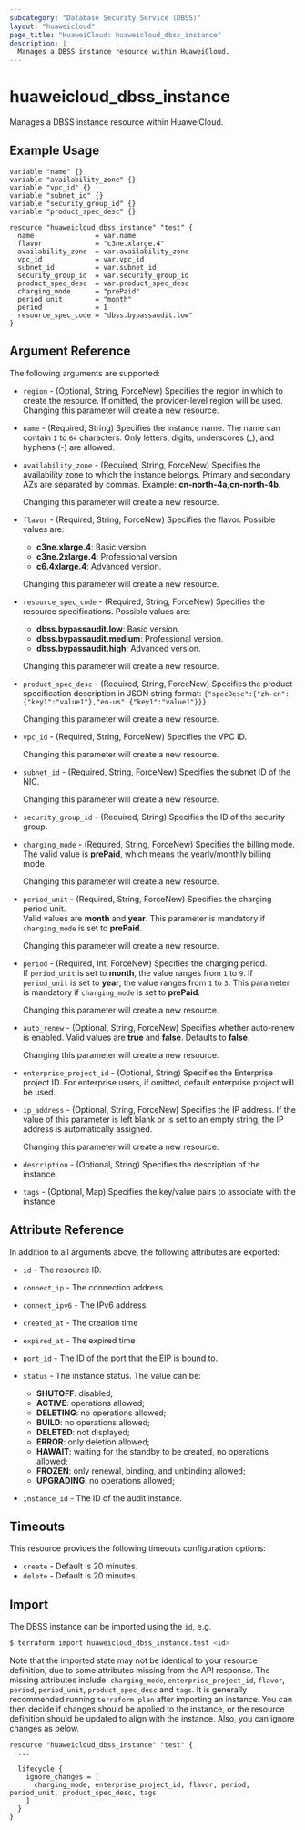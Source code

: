 ```yaml
---
subcategory: "Database Security Service (DBSS)"
layout: "huaweicloud"
page_title: "HuaweiCloud: huaweicloud_dbss_instance"
description: |
  Manages a DBSS instance resource within HuaweiCloud.
---
```


# huaweicloud_dbss_instance

Manages a DBSS instance resource within HuaweiCloud.

## Example Usage

```hcl
variable "name" {}
variable "availability_zone" {}
variable "vpc_id" {}
variable "subnet_id" {}
variable "security_group_id" {}
variable "product_spec_desc" {}

resource "huaweicloud_dbss_instance" "test" {
  name               = var.name
  flavor             = "c3ne.xlarge.4"
  availability_zone  = var.availability_zone
  vpc_id             = var.vpc_id
  subnet_id          = var.subnet_id
  security_group_id  = var.security_group_id
  product_spec_desc  = var.product_spec_desc
  charging_mode      = "prePaid"
  period_unit        = "month"
  period             = 1
  resource_spec_code = "dbss.bypassaudit.low"
}
```

## Argument Reference

The following arguments are supported:

* `region` - (Optional, String, ForceNew) Specifies the region in which to create the resource.
  If omitted, the provider-level region will be used. Changing this parameter will create a new resource.

* `name` - (Required, String) Specifies the instance name. The name can contain `1` to `64` characters.
  Only letters, digits, underscores (_), and hyphens (-) are allowed.

* `availability_zone` - (Required, String, ForceNew) Specifies the availability zone to which the instance belongs.
  Primary and secondary AZs are separated by commas. Example: **cn-north-4a,cn-north-4b**.

  Changing this parameter will create a new resource.

* `flavor` - (Required, String, ForceNew) Specifies the flavor. Possible values are:
  + **c3ne.xlarge.4**: Basic version.
  + **c3ne.2xlarge.4**: Professional version.
  + **c6.4xlarge.4**: Advanced version.

  Changing this parameter will create a new resource.

* `resource_spec_code` - (Required, String, ForceNew) Specifies the resource specifications. Possible values are:
  + **dbss.bypassaudit.low**: Basic version.
  + **dbss.bypassaudit.medium**: Professional version.
  + **dbss.bypassaudit.high**: Advanced version.

  Changing this parameter will create a new resource.

* `product_spec_desc` - (Required, String, ForceNew) Specifies the product specification description in
  JSON string format: `{"specDesc":{"zh-cn":{"key1":"value1"},"en-us":{"key1":"value1"}}}`

  Changing this parameter will create a new resource.

* `vpc_id` - (Required, String, ForceNew) Specifies the VPC ID.

  Changing this parameter will create a new resource.

* `subnet_id` - (Required, String, ForceNew) Specifies the subnet ID of the NIC.

  Changing this parameter will create a new resource.

* `security_group_id` - (Required, String) Specifies the ID of the security group.

* `charging_mode` - (Required, String, ForceNew) Specifies the billing mode.  
  The valid value is **prePaid**, which means the yearly/monthly billing mode.

  Changing this parameter will create a new resource.

* `period_unit` - (Required, String, ForceNew) Specifies the charging period unit.  
  Valid values are **month** and **year**. This parameter is mandatory if `charging_mode` is set to **prePaid**.

  Changing this parameter will create a new resource.

* `period` - (Required, Int, ForceNew) Specifies the charging period.  
  If `period_unit` is set to **month**, the value ranges from `1` to `9`.
  If `period_unit` is set to **year**, the value ranges from `1` to `3`.
  This parameter is mandatory if `charging_mode` is set to **prePaid**.

  Changing this parameter will create a new resource.

* `auto_renew` - (Optional, String, ForceNew) Specifies whether auto-renew is enabled. Valid values are **true** and
  **false**. Defaults to **false**.

  Changing this parameter will create a new resource.

* `enterprise_project_id` - (Optional, String) Specifies the Enterprise project ID.
  For enterprise users, if omitted, default enterprise project will be used.

* `ip_address` - (Optional, String, ForceNew) Specifies the IP address.
  If the value of this parameter is left blank or is set to an empty string, the IP address is automatically assigned.

  Changing this parameter will create a new resource.

* `description` - (Optional, String) Specifies the description of the instance.

* `tags` - (Optional, Map) Specifies the key/value pairs to associate with the instance.

## Attribute Reference

In addition to all arguments above, the following attributes are exported:

* `id` - The resource ID.

* `connect_ip` - The connection address.

* `connect_ipv6` - The IPv6 address.

* `created_at` - The creation time

* `expired_at` - The expired time

* `port_id` - The ID of the port that the EIP is bound to.

* `status` - The instance status. The value can be:
  + **SHUTOFF**: disabled;
  + **ACTIVE**: operations allowed;
  + **DELETING**: no operations allowed;
  + **BUILD**: no operations allowed;
  + **DELETED**: not displayed;
  + **ERROR**: only deletion allowed;
  + **HAWAIT**: waiting for the standby to be created, no operations allowed;
  + **FROZEN**: only renewal, binding, and unbinding allowed;
  + **UPGRADING**: no operations allowed;

* `instance_id` - The ID of the audit instance.

## Timeouts

This resource provides the following timeouts configuration options:

* `create` - Default is 20 minutes.
* `delete` - Default is 20 minutes.

## Import

The DBSS instance can be imported using the `id`, e.g.

```bash
$ terraform import huaweicloud_dbss_instance.test <id>
```

Note that the imported state may not be identical to your resource definition, due to some attributes missing from the
API response. The missing attributes include: `charging_mode`, `enterprise_project_id`, `flavor`, `period`,
`period_unit`, `product_spec_desc` and `tags`. It is generally recommended running `terraform plan` after importing an instance.
You can then decide if changes should be applied to the instance, or the resource definition should be updated to align
with the instance. Also, you can ignore changes as below.

```hcl
resource "huaweicloud_dbss_instance" "test" {
  ...

  lifecycle {
    ignore_changes = [
      charging_mode, enterprise_project_id, flavor, period, period_unit, product_spec_desc, tags
    ]
  }
}
```
